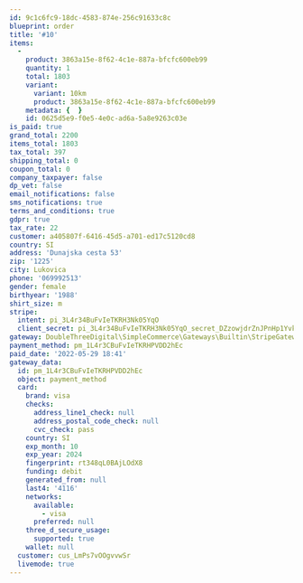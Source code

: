 ```yaml
---
id: 9c1c6fc9-18dc-4583-874e-256c91633c8c
blueprint: order
title: '#10'
items:
  -
    product: 3863a15e-8f62-4c1e-887a-bfcfc600eb99
    quantity: 1
    total: 1803
    variant:
      variant: 10km
      product: 3863a15e-8f62-4c1e-887a-bfcfc600eb99
    metadata: {  }
    id: 0625d5e9-f0e5-4e0c-ad6a-5a8e9263c03e
is_paid: true
grand_total: 2200
items_total: 1803
tax_total: 397
shipping_total: 0
coupon_total: 0
company_taxpayer: false
dp_vet: false
email_notifications: false
sms_notifications: true
terms_and_conditions: true
gdpr: true
tax_rate: 22
customer: a405807f-6416-45d5-a701-ed17c5120cd8
country: SI
address: 'Dunajska cesta 53'
zip: '1225'
city: Lukovica
phone: '069992513'
gender: female
birthyear: '1988'
shirt_size: m
stripe:
  intent: pi_3L4r34BuFvIeTKRH3Nk05YqO
  client_secret: pi_3L4r34BuFvIeTKRH3Nk05YqO_secret_DZzowjdrZnJPnHp1YvkoncpLK
gateway: DoubleThreeDigital\SimpleCommerce\Gateways\Builtin\StripeGateway
payment_method: pm_1L4r3CBuFvIeTKRHPVDD2hEc
paid_date: '2022-05-29 18:41'
gateway_data:
  id: pm_1L4r3CBuFvIeTKRHPVDD2hEc
  object: payment_method
  card:
    brand: visa
    checks:
      address_line1_check: null
      address_postal_code_check: null
      cvc_check: pass
    country: SI
    exp_month: 10
    exp_year: 2024
    fingerprint: rt348qL0BAjLOdX8
    funding: debit
    generated_from: null
    last4: '4116'
    networks:
      available:
        - visa
      preferred: null
    three_d_secure_usage:
      supported: true
    wallet: null
  customer: cus_LmPs7vOOgvvwSr
  livemode: true
---
```

